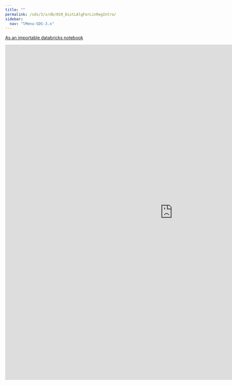 ```yaml
---
title: ""
permalink: /sds/3/x/db/019_DistLAlgForLinRegIntro/
sidebar:
  nav: "lMenu-SDS-3.x"
---
```


[As an importable databricks notebook](https://lamastex.github.io/scalable-data-science/sds/3/x/db/019_DistLAlgForLinRegIntro.html)

<iframe src="https://lamastex.github.io/scalable-data-science/sds/3/x/db/019_DistLAlgForLinRegIntro.html" width="1080" height="1080" frameborder="0"></iframe>
